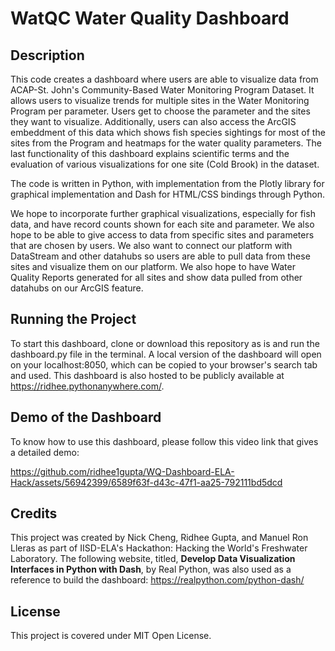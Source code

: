 # WatQC Water Quality Dashboard
## Description
This code creates a dashboard where users are able to visualize data from ACAP-St. John's Community-Based Water Monitoring Program Dataset. It allows users to visualize trends for 
multiple sites in the Water Monitoring Program per parameter. Users get to choose the parameter and the sites they want to visualize. Additionally, users can also access the ArcGIS 
embeddment of this data which shows fish species sightings for most of the sites from the Program and heatmaps for the water quality parameters. The last functionality of this dashboard 
explains scientific terms and the evaluation of various visualizations for one site (Cold Brook) in the dataset. 

The code is written in Python, with implementation from the Plotly library for graphical implementation and Dash for HTML/CSS bindings through Python. 

We hope to incorporate further graphical visualizations, especially for fish data, and have record counts shown for each site and parameter. We also hope to be able to give access to 
data from specific sites and parameters that are chosen by users. We also want to connect our platform with DataStream and other datahubs so users are able to pull data from these sites
and visualize them on our platform. We also hope to have Water Quality Reports generated for all sites and show data pulled from other datahubs on our ArcGIS feature. 

## Running the Project
To start this dashboard, clone or download this repository as is and run the dashboard.py file in the terminal. A local version of the dashboard will open on your localhost:8050, which 
can be copied to your browser's search tab and used. This dashboard is also hosted to be publicly available at https://ridhee.pythonanywhere.com/. 

## Demo of the Dashboard
To know how to use this dashboard, please follow this video link that gives a detailed demo: 

https://github.com/ridhee1gupta/WQ-Dashboard-ELA-Hack/assets/56942399/6589f63f-d43c-47f1-aa25-792111bd5dcd

## Credits
This project was created by Nick Cheng, Ridhee Gupta, and Manuel Ron Lleras as part of IISD-ELA's Hackathon: Hacking the World's Freshwater Laboratory. 
The following website, titled, **Develop Data Visualization Interfaces in Python with Dash**, by Real Python, was also used as a reference to build the dashboard: 
https://realpython.com/python-dash/

## License
This project is covered under MIT Open License. 
